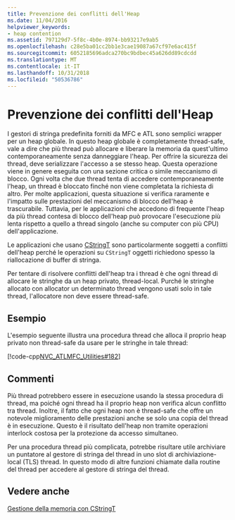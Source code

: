 ```yaml
---
title: Prevenzione dei conflitti dell'Heap
ms.date: 11/04/2016
helpviewer_keywords:
- heap contention
ms.assetid: 797129d7-5f8c-4b0e-8974-bb93217e9ab5
ms.openlocfilehash: c28e5ba01cc2bb1e3cae19087a67cf97e6ac415f
ms.sourcegitcommit: 6052185696adca270bc9bdbec45a626dd89cdcdd
ms.translationtype: MT
ms.contentlocale: it-IT
ms.lasthandoff: 10/31/2018
ms.locfileid: "50536786"
---
```

# <a name="avoidance-of-heap-contention"></a>Prevenzione dei conflitti dell'Heap

I gestori di stringa predefinita forniti da MFC e ATL sono semplici wrapper per un heap globale. In questo heap globale è completamente thread-safe, vale a dire che più thread può allocare e liberare la memoria da quest'ultimo contemporaneamente senza danneggiare l'heap. Per offrire la sicurezza dei thread, deve serializzare l'accesso a se stesso heap. Questa operazione viene in genere eseguita con una sezione critica o simile meccanismo di blocco. Ogni volta che due thread tenta di accedere contemporaneamente l'heap, un thread è bloccato finché non viene completata la richiesta di altro. Per molte applicazioni, questa situazione si verifica raramente e l'impatto sulle prestazioni del meccanismo di blocco dell'heap è trascurabile. Tuttavia, per le applicazioni che accedono di frequente l'heap da più thread contesa di blocco dell'heap può provocare l'esecuzione più lenta rispetto a quello a thread singolo (anche su computer con più CPU) dell'applicazione.

Le applicazioni che usano [CStringT](../atl-mfc-shared/reference/cstringt-class.md) sono particolarmente soggetti a conflitti dell'heap perché le operazioni su `CStringT` oggetti richiedono spesso la riallocazione di buffer di stringa.

Per tentare di risolvere conflitti dell'heap tra i thread è che ogni thread di allocare le stringhe da un heap privato, thread-local. Purché le stringhe allocato con allocator un determinato thread vengono usati solo in tale thread, l'allocatore non deve essere thread-safe.

## <a name="example"></a>Esempio

L'esempio seguente illustra una procedura thread che alloca il proprio heap privato non thread-safe da usare per le stringhe in tale thread:

[!code-cpp[NVC_ATLMFC_Utilities#182](../atl-mfc-shared/codesnippet/cpp/avoidance-of-heap-contention_1.cpp)]

## <a name="comments"></a>Commenti

Più thread potrebbero essere in esecuzione usando la stessa procedura di thread, ma poiché ogni thread ha il proprio heap non verifica alcun conflitto tra thread. Inoltre, il fatto che ogni heap non è thread-safe che offre un notevole miglioramento delle prestazioni anche se solo una copia del thread è in esecuzione. Questo è il risultato dell'heap non tramite operazioni interlock costosa per la protezione da accesso simultaneo.

Per una procedura thread più complicata, potrebbe risultare utile archiviare un puntatore al gestore di stringa del thread in uno slot di archiviazione-local (TLS) thread. In questo modo di altre funzioni chiamate dalla routine del thread per accedere al gestore di stringa del thread.

## <a name="see-also"></a>Vedere anche

[Gestione della memoria con CStringT](../atl-mfc-shared/memory-management-with-cstringt.md)

